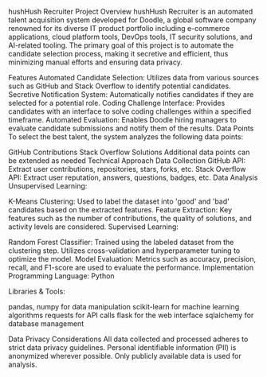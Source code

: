 hushHush Recruiter
Project Overview
hushHush Recruiter is an automated talent acquisition system developed for Doodle, a global software company renowned for its diverse IT product portfolio including e-commerce applications, cloud platform tools, DevOps tools, IT security solutions, and AI-related tooling. The primary goal of this project is to automate the candidate selection process, making it secretive and efficient, thus minimizing manual efforts and ensuring data privacy.

Features
Automated Candidate Selection: Utilizes data from various sources such as GitHub and Stack Overflow to identify potential candidates.
Secretive Notification System: Automatically notifies candidates if they are selected for a potential role.
Coding Challenge Interface: Provides candidates with an interface to solve coding challenges within a specified timeframe.
Automated Evaluation: Enables Doodle hiring managers to evaluate candidate submissions and notify them of the results.
Data Points
To select the best talent, the system analyzes the following data points:

GitHub Contributions
Stack Overflow Solutions
Additional data points can be extended as needed
Technical Approach
Data Collection
GitHub API:
Extract user contributions, repositories, stars, forks, etc.
Stack Overflow API:
Extract user reputation, answers, questions, badges, etc.
Data Analysis
Unsupervised Learning:

K-Means Clustering:
Used to label the dataset into 'good' and 'bad' candidates based on the extracted features.
Feature Extraction:
Key features such as the number of contributions, the quality of solutions, and activity levels are considered.
Supervised Learning:

Random Forest Classifier:
Trained using the labeled dataset from the clustering step.
Utilizes cross-validation and hyperparameter tuning to optimize the model.
Model Evaluation:
Metrics such as accuracy, precision, recall, and F1-score are used to evaluate the performance.
Implementation
Programming Language: Python

Libraries & Tools:

pandas, numpy for data manipulation
scikit-learn for machine learning algorithms
requests for API calls
flask for the web interface
sqlalchemy for database management

Data Privacy Considerations
All data collected and processed adheres to strict data privacy guidelines.
Personal identifiable information (PII) is anonymized wherever possible.
Only publicly available data is used for analysis.
